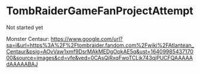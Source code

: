 # TombRaiderGameFanProjectAttempt

Not started yet

Monster Centaur:
https://www.google.com/url?sa=i&url=https%3A%2F%2Ftombraider.fandom.com%2Fwiki%2FAtlantean_Centaur&psig=AOvVaw1xmf9DsrMAkMEDgOpkAE5q&ust=1640998543717000&source=images&cd=vfe&ved=0CAsQjRxqFwoTCLjk743qjPUCFQAAAAAdAAAAABAJ

